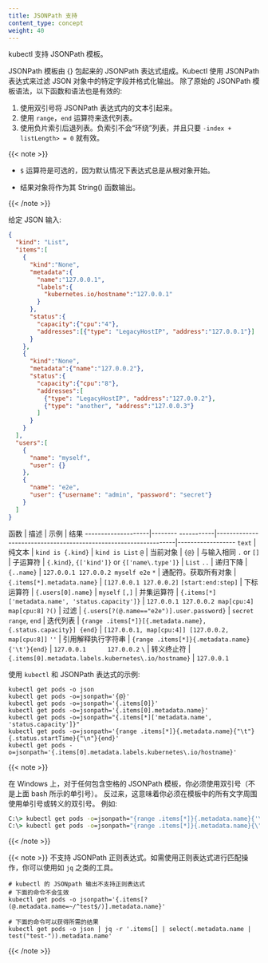 ```yaml
---
title: JSONPath 支持
content_type: concept
weight: 40
---
```

<!--
title: JSONPath Support
content_type: concept
weight: 40
-->

<!-- overview -->
<!--
Kubectl supports JSONPath template.
-->
kubectl 支持 JSONPath 模板。

<!-- body -->

<!--
JSONPath template is composed of JSONPath expressions enclosed by curly braces {}.
Kubectl uses JSONPath expressions to filter on specific fields in the JSON object and format the output.
In addition to the original JSONPath template syntax, the following functions and syntax are valid:
-->
JSONPath 模板由 {} 包起来的 JSONPath 表达式组成。Kubectl 使用 JSONPath 表达式来过滤 JSON 对象中的特定字段并格式化输出。
除了原始的 JSONPath 模板语法，以下函数和语法也是有效的:

<!--
1. Use double quotes to quote text inside JSONPath expressions.
2. Use the `range`, `end` operators to iterate lists.
3. Use negative slice indices to step backwards through a list. Negative indices do not "wrap around" a list and are valid as long as `-index + listLength >= 0`.
-->
1. 使用双引号将 JSONPath 表达式内的文本引起来。
2. 使用 `range`，`end` 运算符来迭代列表。
3. 使用负片索引后退列表。负索引不会“环绕”列表，并且只要 `-index + listLength> = 0` 就有效。

{{< note >}}
<!--
- The `$` operator is optional since the expression always starts from the root object by default.

- The result object is printed as its String() function.
-->
- `$` 运算符是可选的，因为默认情况下表达式总是从根对象开始。

- 结果对象将作为其 String() 函数输出。

{{< /note >}}

<!--
Given the JSON input:
-->
给定 JSON 输入:

```json
{
  "kind": "List",
  "items":[
    {
      "kind":"None",
      "metadata":{
        "name":"127.0.0.1",
        "labels":{
          "kubernetes.io/hostname":"127.0.0.1"
        }
      },
      "status":{
        "capacity":{"cpu":"4"},
        "addresses":[{"type": "LegacyHostIP", "address":"127.0.0.1"}]
      }
    },
    {
      "kind":"None",
      "metadata":{"name":"127.0.0.2"},
      "status":{
        "capacity":{"cpu":"8"},
        "addresses":[
          {"type": "LegacyHostIP", "address":"127.0.0.2"},
          {"type": "another", "address":"127.0.0.3"}
        ]
      }
    }
  ],
  "users":[
    {
      "name": "myself",
      "user": {}
    },
    {
      "name": "e2e",
      "user": {"username": "admin", "password": "secret"}
    }
  ]
}
```

<!--
Function            | Description                  | Example                                                         | Result
--------------------|------------------------------|-----------------------------------------------------------------|------------------
`text`              | the plain text               | `kind is {.kind}`                                               | `kind is List`
`@`                 | the current object           | `{@}`                                                           | the same as input
`.` or `[]`         | child operator               | `{.kind}`, `{['kind']}` or `{['name\.type']}`                   | `List`
`..`                | recursive descent            | `{..name}`                                                      | `127.0.0.1 127.0.0.2 myself e2e`
`*`                 | wildcard. Get all objects    | `{.items[*].metadata.name}`                                     | `[127.0.0.1 127.0.0.2]`
`[start:end:step]` | subscript operator           | `{.users[0].name}`                                              | `myself`
`[,]`               | union operator               | `{.items[*]['metadata.name', 'status.capacity']}`               | `127.0.0.1 127.0.0.2 map[cpu:4] map[cpu:8]`
`?()`               | filter                       | `{.users[?(@.name=="e2e")].user.password}`                      | `secret`
`range`, `end`      | iterate list                 | `{range .items[*]}[{.metadata.name}, {.status.capacity}] {end}` | `[127.0.0.1, map[cpu:4]] [127.0.0.2, map[cpu:8]]`
`''`                | quote interpreted string     | `{range .items[*]}{.metadata.name}{'\t'}{end}`                  | `127.0.0.1      127.0.0.2`
`\`                 | escape termination character | `{.items[0].metadata.labels.kubernetes\.io/hostname}`           | `127.0.0.1`
-->
函数                 | 描述               | 示例                                                             | 结果
--------------------|-------- -----------|-----------------------------------------------------------------|------------------
`text`              | 纯文本              | `kind is {.kind}`                                               | `kind is List`
`@`                 | 当前对象            | `{@}`                                                           | 与输入相同
`.` or `[]`         | 子运算符            | `{.kind}`, `{['kind']}` or `{['name\.type']}`                   | `List`
`..`                | 递归下降            | `{..name}`                                                      | `127.0.0.1 127.0.0.2 myself e2e`
`*`                 | 通配符。获取所有对象  | `{.items[*].metadata.name}`                                     | `[127.0.0.1 127.0.0.2]`
`[start:end:step]`  | 下标运算符          | `{.users[0].name}`                                              | `myself`
`[,]`               | 并集运算符          | `{.items[*]['metadata.name', 'status.capacity']}`               | `127.0.0.1 127.0.0.2 map[cpu:4] map[cpu:8]`
`?()`               | 过滤               | `{.users[?(@.name=="e2e")].user.password}`                      | `secret`
`range`, `end`      | 迭代列表            | `{range .items[*]}[{.metadata.name}, {.status.capacity}] {end}` | `[127.0.0.1, map[cpu:4]] [127.0.0.2, map[cpu:8]]`
`''`                | 引用解释执行字符串   | `{range .items[*]}{.metadata.name}{'\t'}{end}`                  | `127.0.0.1      127.0.0.2`
`\`                 | 转义终止符        | `{.items[0].metadata.labels.kubernetes\.io/hostname}`           | `127.0.0.1`

<!--
Examples using `kubectl` and JSONPath expressions:
-->
使用 `kubectl` 和 JSONPath 表达式的示例:

```shell
kubectl get pods -o json
kubectl get pods -o=jsonpath='{@}'
kubectl get pods -o=jsonpath='{.items[0]}'
kubectl get pods -o=jsonpath='{.items[0].metadata.name}'
kubectl get pods -o=jsonpath="{.items[*]['metadata.name', 'status.capacity']}"
kubectl get pods -o=jsonpath='{range .items[*]}{.metadata.name}{"\t"}{.status.startTime}{"\n"}{end}'
kubectl get pods -o=jsonpath='{.items[0].metadata.labels.kubernetes\.io/hostname}'
```

{{< note >}}
<!--
On Windows, you must _double_ quote any JSONPath template that contains spaces (not single quote as shown above for bash). This in turn means that you must use a single quote or escaped double quote around any literals in the template. For example:
-->
在 Windows 上，对于任何包含空格的 JSONPath 模板，你必须使用双引号（不是上面 bash 所示的单引号）。
反过来，这意味着你必须在模板中的所有文字周围使用单引号或转义的双引号。
例如:

```cmd
C:\> kubectl get pods -o=jsonpath="{range .items[*]}{.metadata.name}{'\t'}{.status.startTime}{'\n'}{end}"
C:\> kubectl get pods -o=jsonpath="{range .items[*]}{.metadata.name}{\"\t\"}{.status.startTime}{\"\n\"}{end}"
```
{{< /note >}}

<!--
JSONPath regular expressions are not supported. If you want to match using regular expressions, you can use a tool such as `jq`.

```shell
# kubectl does not support regular expressions for JSONpath output
# The following command does not work
kubectl get pods -o jsonpath='{.items[?(@.metadata.name=~/^test$/)].metadata.name}'

# The following command achieves the desired result
kubectl get pods -o json | jq -r '.items[] | select(.metadata.name | test("test-")).metadata.name'
```
-->
{{< note >}}
不支持 JSONPath 正则表达式。如需使用正则表达式进行匹配操作，你可以使用如 `jq` 之类的工具。

```shell
# kubectl 的 JSONpath 输出不支持正则表达式
# 下面的命令不会生效
kubectl get pods -o jsonpath='{.items[?(@.metadata.name=~/^test$/)].metadata.name}'

# 下面的命令可以获得所需的结果
kubectl get pods -o json | jq -r '.items[] | select(.metadata.name | test("test-")).metadata.name'
```
{{< /note >}}
